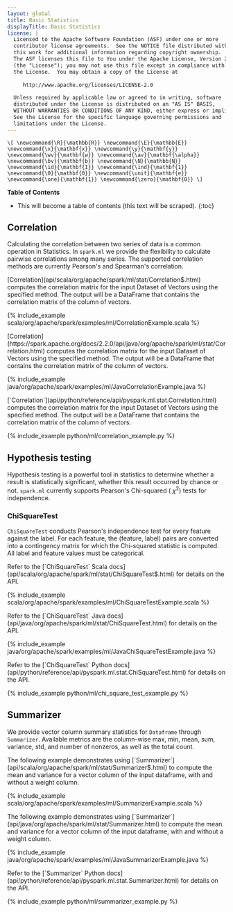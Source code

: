 ```yaml
---
layout: global
title: Basic Statistics
displayTitle: Basic Statistics
license: |
  Licensed to the Apache Software Foundation (ASF) under one or more
  contributor license agreements.  See the NOTICE file distributed with
  this work for additional information regarding copyright ownership.
  The ASF licenses this file to You under the Apache License, Version 2.0
  (the "License"); you may not use this file except in compliance with
  the License.  You may obtain a copy of the License at
 
     http://www.apache.org/licenses/LICENSE-2.0
 
  Unless required by applicable law or agreed to in writing, software
  distributed under the License is distributed on an "AS IS" BASIS,
  WITHOUT WARRANTIES OR CONDITIONS OF ANY KIND, either express or implied.
  See the License for the specific language governing permissions and
  limitations under the License.
---
```



`\[
\newcommand{\R}{\mathbb{R}}
\newcommand{\E}{\mathbb{E}}
\newcommand{\x}{\mathbf{x}}
\newcommand{\y}{\mathbf{y}}
\newcommand{\wv}{\mathbf{w}}
\newcommand{\av}{\mathbf{\alpha}}
\newcommand{\bv}{\mathbf{b}}
\newcommand{\N}{\mathbb{N}}
\newcommand{\id}{\mathbf{I}}
\newcommand{\ind}{\mathbf{1}}
\newcommand{\0}{\mathbf{0}}
\newcommand{\unit}{\mathbf{e}}
\newcommand{\one}{\mathbf{1}}
\newcommand{\zero}{\mathbf{0}}
\]`

**Table of Contents**

* This will become a table of contents (this text will be scraped).
{:toc}

## Correlation

Calculating the correlation between two series of data is a common operation in Statistics. In `spark.ml`
we provide the flexibility to calculate pairwise correlations among many series. The supported
correlation methods are currently Pearson's and Spearman's correlation.

<div class="codetabs">
<div data-lang="scala" markdown="1">
[Correlation](api/scala/org/apache/spark/ml/stat/Correlation$.html)
computes the correlation matrix for the input Dataset of Vectors using the specified method.
The output will be a DataFrame that contains the correlation matrix of the column of vectors.

{% include_example scala/org/apache/spark/examples/ml/CorrelationExample.scala %}
</div>

<div data-lang="java" markdown="1">
[Correlation](https://spark.apache.org/docs/2.2.0/api/java/org/apache/spark/ml/stat/Correlation.html) computes the correlation matrix for the input Dataset of Vectors using the specified method.
The output will be a DataFrame that contains the correlation matrix of the column of vectors.

{% include_example java/org/apache/spark/examples/ml/JavaCorrelationExample.java %}
</div>

<div data-lang="python" markdown="1">
[`Correlation`](api/python/reference/api/pyspark.ml.stat.Correlation.html)
computes the correlation matrix for the input Dataset of Vectors using the specified method.
The output will be a DataFrame that contains the correlation matrix of the column of vectors.

{% include_example python/ml/correlation_example.py %}
</div>

</div>

## Hypothesis testing

Hypothesis testing is a powerful tool in statistics to determine whether a result is statistically
significant, whether this result occurred by chance or not. `spark.ml` currently supports Pearson's
Chi-squared ( $\chi^2$) tests for independence.

### ChiSquareTest

`ChiSquareTest` conducts Pearson's independence test for every feature against the label.
For each feature, the (feature, label) pairs are converted into a contingency matrix for which
the Chi-squared statistic is computed. All label and feature values must be categorical.

<div class="codetabs">
<div data-lang="scala" markdown="1">
Refer to the [`ChiSquareTest` Scala docs](api/scala/org/apache/spark/ml/stat/ChiSquareTest$.html) for details on the API.

{% include_example scala/org/apache/spark/examples/ml/ChiSquareTestExample.scala %}
</div>

<div data-lang="java" markdown="1">
Refer to the [`ChiSquareTest` Java docs](api/java/org/apache/spark/ml/stat/ChiSquareTest.html) for details on the API.

{% include_example java/org/apache/spark/examples/ml/JavaChiSquareTestExample.java %}
</div>

<div data-lang="python" markdown="1">
Refer to the [`ChiSquareTest` Python docs](api/python/reference/api/pyspark.ml.stat.ChiSquareTest.html) for details on the API.

{% include_example python/ml/chi_square_test_example.py %}
</div>

</div>

## Summarizer

We provide vector column summary statistics for `Dataframe` through `Summarizer`.
Available metrics are the column-wise max, min, mean, sum, variance, std, and number of nonzeros,
as well as the total count.

<div class="codetabs">
<div data-lang="scala" markdown="1">
The following example demonstrates using [`Summarizer`](api/scala/org/apache/spark/ml/stat/Summarizer$.html)
to compute the mean and variance for a vector column of the input dataframe, with and without a weight column.

{% include_example scala/org/apache/spark/examples/ml/SummarizerExample.scala %}
</div>

<div data-lang="java" markdown="1">
The following example demonstrates using [`Summarizer`](api/java/org/apache/spark/ml/stat/Summarizer.html)
to compute the mean and variance for a vector column of the input dataframe, with and without a weight column.

{% include_example java/org/apache/spark/examples/ml/JavaSummarizerExample.java %}
</div>

<div data-lang="python" markdown="1">
Refer to the [`Summarizer` Python docs](api/python/reference/api/pyspark.ml.stat.Summarizer.html) for details on the API.

{% include_example python/ml/summarizer_example.py %}
</div>

</div>
